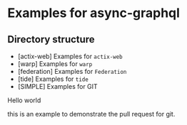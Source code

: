 # Examples for async-graphql

## Directory structure

- [actix-web] Examples for `actix-web`
- [warp] Examples for `warp`
- [federation] Examples for `Federation`
- [tide] Examples for `tide`
- [SIMPLE] Examples for GIT

Hello world

this is an example to demonstrate the pull request for git.
